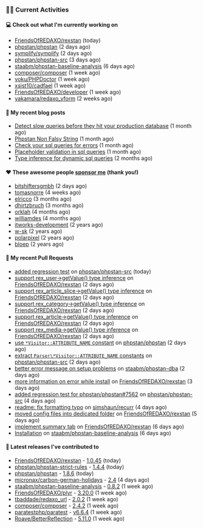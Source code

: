### 👨‍💻 Current Activities


#### 💻 Check out what I'm currently working on

- [FriendsOfREDAXO/rexstan](https://github.com/FriendsOfREDAXO/rexstan) (today)
- [phpstan/phpstan](https://github.com/phpstan/phpstan) (2 days ago)
- [symplify/symplify](https://github.com/symplify/symplify) (2 days ago)
- [phpstan/phpstan-src](https://github.com/phpstan/phpstan-src) (3 days ago)
- [staabm/phpstan-baseline-analysis](https://github.com/staabm/phpstan-baseline-analysis) (6 days ago)
- [composer/composer](https://github.com/composer/composer) (1 week ago)
- [voku/PHPDoctor](https://github.com/voku/PHPDoctor) (1 week ago)
- [xsist10/cadfael](https://github.com/xsist10/cadfael) (1 week ago)
- [FriendsOfREDAXO/developer](https://github.com/FriendsOfREDAXO/developer) (1 week ago)
- [yakamara/redaxo_yform](https://github.com/yakamara/redaxo_yform) (2 weeks ago)


#### 📜 My recent blog posts

- [Detect slow queries before they hit your production database](https://staabm.github.io/2022/08/16/phpstan-dba-query-plan-analysis.html) (1 month ago)
- [Phpstan Non Falsy String](https://staabm.github.io/2022/08/11/phpstan-non-falsy-string.html) (1 month ago)
- [Check your sql queries for errors](https://staabm.github.io/2022/08/05/phpstan-dba-syntax-error-detection.html) (1 month ago)
- [Placeholder validation in sql queries](https://staabm.github.io/2022/07/30/phpstan-dba-placeholder-validation.html) (1 month ago)
- [Type inference for dynamic sql queries](https://staabm.github.io/2022/07/23/phpstan-dba-inference-placeholder.html) (2 months ago)


#### ❤️ These awesome people [sponsor me](https://github.com/sponsors/staabm) (thank you!)

- [bitshiftersgmbh](https://github.com/bitshiftersgmbh) (2 days ago)
- [tomasnorre](https://github.com/tomasnorre) (4 weeks ago)
- [elricco](https://github.com/elricco) (3 months ago)
- [dhirtzbruch](https://github.com/dhirtzbruch) (3 months ago)
- [orklah](https://github.com/orklah) (4 months ago)
- [williamdes](https://github.com/williamdes) (4 months ago)
- [itworks-development](https://github.com/itworks-development) (2 years ago)
- [w-sk](https://github.com/w-sk) (2 years ago)
- [polarpixel](https://github.com/polarpixel) (2 years ago)
- [bloep](https://github.com/bloep) (2 years ago)


#### 🔨 My recent Pull Requests

- [added regression test](https://github.com/phpstan/phpstan-src/pull/1748) on [phpstan/phpstan-src](https://github.com/phpstan/phpstan-src) (today)
- [support rex_user-&gt;getValue() type inference](https://github.com/FriendsOfREDAXO/rexstan/pull/134) on [FriendsOfREDAXO/rexstan](https://github.com/FriendsOfREDAXO/rexstan) (2 days ago)
- [support rex_article_slice-&gt;getValue() type inference](https://github.com/FriendsOfREDAXO/rexstan/pull/133) on [FriendsOfREDAXO/rexstan](https://github.com/FriendsOfREDAXO/rexstan) (2 days ago)
- [support rex_category-&gt;getValue() type inference](https://github.com/FriendsOfREDAXO/rexstan/pull/132) on [FriendsOfREDAXO/rexstan](https://github.com/FriendsOfREDAXO/rexstan) (2 days ago)
- [support rex_article-&gt;getValue() type inference](https://github.com/FriendsOfREDAXO/rexstan/pull/131) on [FriendsOfREDAXO/rexstan](https://github.com/FriendsOfREDAXO/rexstan) (2 days ago)
- [support rex_media-&gt;getValue() type inference](https://github.com/FriendsOfREDAXO/rexstan/pull/130) on [FriendsOfREDAXO/rexstan](https://github.com/FriendsOfREDAXO/rexstan) (2 days ago)
- [use `*Visitor::ATTRIBUTE_NAME` constant](https://github.com/phpstan/phpstan/pull/8047) on [phpstan/phpstan](https://github.com/phpstan/phpstan) (2 days ago)
- [extract `Parser\*Visitor::ATTRIBUTE_NAME` constants](https://github.com/phpstan/phpstan-src/pull/1737) on [phpstan/phpstan-src](https://github.com/phpstan/phpstan-src) (2 days ago)
- [better error message on setup problems](https://github.com/staabm/phpstan-dba/pull/427) on [staabm/phpstan-dba](https://github.com/staabm/phpstan-dba) (2 days ago)
- [more information on error while install](https://github.com/FriendsOfREDAXO/rexstan/pull/121) on [FriendsOfREDAXO/rexstan](https://github.com/FriendsOfREDAXO/rexstan) (3 days ago)
- [added regression test for phpstan/phpstan#7562](https://github.com/phpstan/phpstan-src/pull/1731) on [phpstan/phpstan-src](https://github.com/phpstan/phpstan-src) (4 days ago)
- [readme: fix formatting typo](https://github.com/simshaun/recurr/pull/202) on [simshaun/recurr](https://github.com/simshaun/recurr) (4 days ago)
- [moved config files into dedicated folder](https://github.com/FriendsOfREDAXO/rexstan/pull/118) on [FriendsOfREDAXO/rexstan](https://github.com/FriendsOfREDAXO/rexstan) (5 days ago)
- [implement summary tab](https://github.com/FriendsOfREDAXO/rexstan/pull/117) on [FriendsOfREDAXO/rexstan](https://github.com/FriendsOfREDAXO/rexstan) (6 days ago)
- [Installation](https://github.com/staabm/phpstan-baseline-analysis/pull/71) on [staabm/phpstan-baseline-analysis](https://github.com/staabm/phpstan-baseline-analysis) (6 days ago)


#### 🔭 Latest releases I've contributed to

- [FriendsOfREDAXO/rexstan](https://github.com/FriendsOfREDAXO/rexstan) - [1.0.45](https://github.com/FriendsOfREDAXO/rexstan/releases/tag/1.0.45) (today)
- [phpstan/phpstan-strict-rules](https://github.com/phpstan/phpstan-strict-rules) - [1.4.4](https://github.com/phpstan/phpstan-strict-rules/releases/tag/1.4.4) (today)
- [phpstan/phpstan](https://github.com/phpstan/phpstan) - [1.8.6](https://github.com/phpstan/phpstan/releases/tag/1.8.6) (today)
- [micronax/carbon-german-holidays](https://github.com/micronax/carbon-german-holidays) - [2.4](https://github.com/micronax/carbon-german-holidays/releases/tag/2.4) (4 days ago)
- [staabm/phpstan-baseline-analysis](https://github.com/staabm/phpstan-baseline-analysis) - [0.8.2](https://github.com/staabm/phpstan-baseline-analysis/releases/tag/0.8.2) (1 week ago)
- [FriendsOfREDAXO/plyr](https://github.com/FriendsOfREDAXO/plyr) - [3.20.0](https://github.com/FriendsOfREDAXO/plyr/releases/tag/3.20.0) (1 week ago)
- [tbaddade/redaxo_url](https://github.com/tbaddade/redaxo_url) - [2.0.2](https://github.com/tbaddade/redaxo_url/releases/tag/2.0.2) (1 week ago)
- [composer/composer](https://github.com/composer/composer) - [2.4.2](https://github.com/composer/composer/releases/tag/2.4.2) (1 week ago)
- [paratestphp/paratest](https://github.com/paratestphp/paratest) - [v6.6.4](https://github.com/paratestphp/paratest/releases/tag/v6.6.4) (1 week ago)
- [Roave/BetterReflection](https://github.com/Roave/BetterReflection) - [5.11.0](https://github.com/Roave/BetterReflection/releases/tag/5.11.0) (1 week ago)
